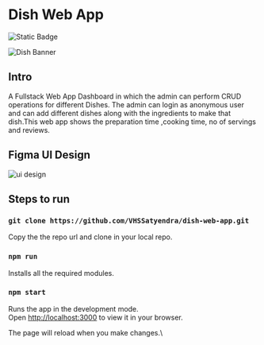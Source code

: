 # Dish Web App

![Static Badge](https://img.shields.io/badge/https%3A%2F%2Fgithub.com%2FVHSSatyendra%2Fdish-web-app%2Ftree%2Fmain)

![Dish Banner](https://firebasestorage.googleapis.com/v0/b/dishes-app-3fbf3.appspot.com/o/images%2FUntitled.png?alt=media&token=3c2e47c9-3a56-4bda-a402-06f67ebec59d)

## Intro

A Fullstack Web App Dashboard in which the admin can perform CRUD operations for different Dishes. The admin can login as anonymous user and can add different dishes along with the ingredients to make that dish.This web app shows the preparation time ,cooking time, no of servings and reviews.

## Figma UI Design

![ui design](https://firebasestorage.googleapis.com/v0/b/dishes-app-3fbf3.appspot.com/o/images%2Ffig.png?alt=media&token=8cd425ad-aa0c-4d8a-beff-56dc774af439)

## Steps to run

### `git clone https://github.com/VHSSatyendra/dish-web-app.git`

Copy the the repo url and clone in your local repo.

### `npm run`

Installs all the required modules.

### `npm start`

Runs the app in the development mode.\
Open [http://localhost:3000](http://localhost:3000) to view it in your browser.

The page will reload when you make changes.\
